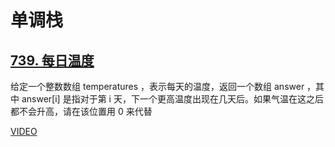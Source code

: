# 单调栈

## [739. 每日温度](https://leetcode.cn/problems/daily-temperatures/description/)

给定一个整数数组 temperatures ，表示每天的温度，返回一个数组 answer ，其中 answer[i] 是指对于第 i 天，下一个更高温度出现在几天后。如果气温在这之后都不会升高，请在该位置用 0 来代替

[VIDEO](https://www.bilibili.com/video/BV1my4y1Z7jj/?vd_source=2242793e3815d8c255d1ee53ee2883ed)


